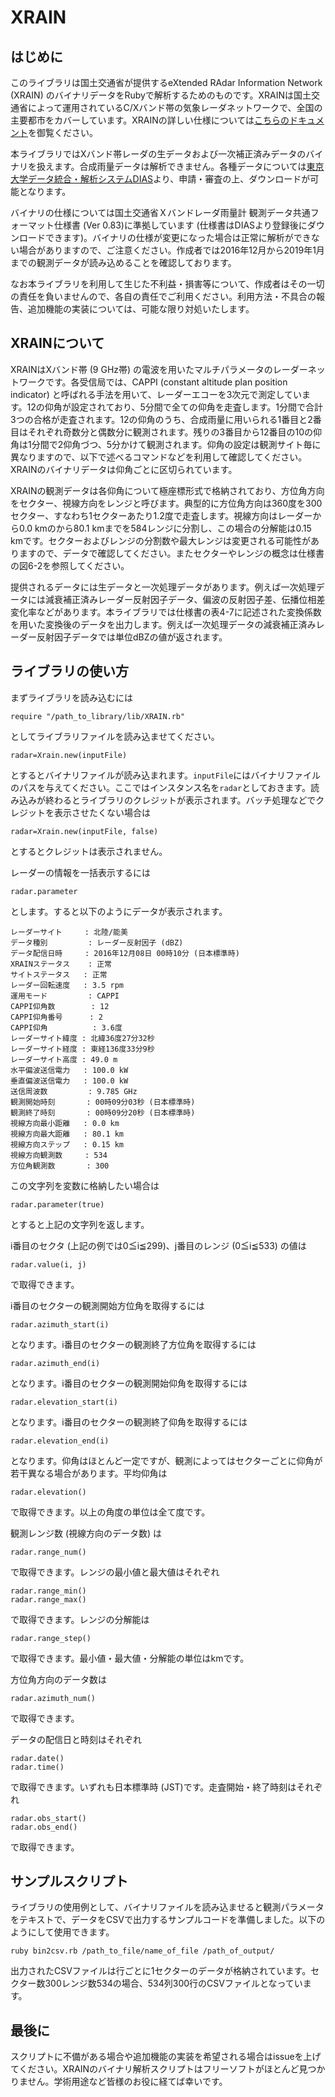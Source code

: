 # XRAIN

## はじめに

このライブラリは国土交通省が提供するeXtended RAdar Information Network (XRAIN) のバイナリデータをRubyで解析するためのものです。XRAINは国土交通省によって運用されているC/Xバンド帯の気象レーダネットワークで、全国の主要都市をカバーしています。XRAINの詳しい仕様については[こちらのドキュメント](http://www.nilim.go.jp/lab/bcg/siryou/tnn/tnn0909pdf/ks090915.pdf)を御覧ください。

本ライブラリではXバンド帯レーダの生データおよび一次補正済みデータのバイナリを扱えます。合成雨量データは解析できません。各種データについては[東京大学データ統合・解析システムDIAS](https://diasjp.net/service/xrain-data/)より、申請・審査の上、ダウンロードが可能となります。

バイナリの仕様については国土交通省Ｘバンドレーダ雨量計 観測データ共通フォーマット仕様書 (Ver 0.83)に準拠しています (仕様書はDIASより登録後にダウンロードできます)。バイナリの仕様が変更になった場合は正常に解析ができない場合がありますので、ご注意ください。作成者では2016年12月から2019年1月までの観測データが読み込めることを確認しております。

なお本ライブラリを利用して生じた不利益・損害等について、作成者はその一切の責任を負いませんので、各自の責任でご利用ください。利用方法・不具合の報告、追加機能の実装については、可能な限り対処いたします。


## XRAINについて
XRAINはXバンド帯 (9 GHz帯) の電波を用いたマルチパラメータのレーダーネットワークです。各受信局では、CAPPI (constant altitude plan position indicator) と呼ばれる手法を用いて、レーダーエコーを3次元で測定しています。12の仰角が設定されており、5分間で全ての仰角を走査します。1分間で合計3つの合格が走査されます。12の仰角のうち、合成雨量に用いられる1番目と2番目はそれぞれ奇数分と偶数分に観測されます。残りの3番目から12番目の10の仰角は1分間で2仰角づつ、5分かけて観測されます。仰角の設定は観測サイト毎に異なりますので、以下で述べるコマンドなどを利用して確認してください。XRAINのバイナリデータは仰角ごとに区切られています。

XRAINの観測データは各仰角について極座標形式で格納されており、方位角方向をセクター、視線方向をレンジと呼びます。典型的に方位角方向は360度を300セクター、すなわち1セクターあたり1.2度で走査します。視線方向はレーダーから0.0 kmのから80.1 kmまでを584レンジに分割し、この場合の分解能は0.15 kmです。セクターおよびレンジの分割数や最大レンジは変更される可能性がありますので、データで確認してください。またセクターやレンジの概念は仕様書の図6-2を参照してください。

提供されるデータには生データと一次処理データがあります。例えば一次処理データには減衰補正済みレーダー反射因子データ、偏波の反射因子差、伝播位相差変化率などがあります。本ライブラリでは仕様書の表4-7に記述された変換係数を用いた変換後のデータを出力します。例えば一次処理データの減衰補正済みレーダー反射因子データでは単位dBZの値が返されます。

## ライブラリの使い方
まずライブラリを読み込むには
```
require "/path_to_library/lib/XRAIN.rb"
```
としてライブラリファイルを読み込ませてください。
```
radar=Xrain.new(inputFile)
```
とするとバイナリファイルが読み込まれます。`inputFile`にはバイナリファイルのパスを与えてください。ここではインスタンス名を`radar`としておきます。読み込みが終わるとライブラリのクレジットが表示されます。バッチ処理などでクレジットを表示させたくない場合は
```
radar=Xrain.new(inputFile, false)
```
とするとクレジットは表示されません。

レーダーの情報を一括表示するには
```
radar.parameter
```
とします。すると以下のようにデータが表示されます。
```
レーダーサイト     : 北陸/能美
データ種別         : レーダー反射因子 (dBZ)
データ配信日時     : 2016年12月08日 00時10分 (日本標準時)
XRAINステータス    : 正常
サイトステータス   : 正常
レーダー回転速度   : 3.5 rpm
運用モード         : CAPPI
CAPPI仰角数        : 12
CAPPI仰角番号      : 2
CAPPI仰角          : 3.6度
レーダーサイト緯度 : 北緯36度27分32秒
レーダーサイト経度 : 東経136度33分9秒
レーダーサイト高度 : 49.0 m
水平偏波送信電力   : 100.0 kW
垂直偏波送信電力   : 100.0 kW
送信周波数         : 9.785 GHz
観測開始時刻       : 00時09分03秒 (日本標準時)
観測終了時刻       : 00時09分20秒 (日本標準時)
視線方向最小距離   : 0.0 km
視線方向最大距離   : 80.1 km
視線方向ステップ   : 0.15 km
視線方向観測数     : 534
方位角観測数       : 300
```
この文字列を変数に格納したい場合は
```
radar.parameter(true)
```
とすると上記の文字列を返します。

i番目のセクタ (上記の例では0≦i≦299)、j番目のレンジ (0≦i≦533) の値は
```
radar.value(i, j)
```
で取得できます。

i番目のセクターの観測開始方位角を取得するには
```
radar.azimuth_start(i)
```
となります。i番目のセクターの観測終了方位角を取得するには
```
radar.azimuth_end(i)
```
となります。i番目のセクターの観測開始仰角を取得するには
```
radar.elevation_start(i)
```
となります。i番目のセクターの観測終了仰角を取得するには
```
radar.elevation_end(i)
```
となります。仰角はほとんど一定ですが、観測によってはセクターごとに仰角が若干異なる場合があります。平均仰角は
```
radar.elevation()
```
で取得できます。以上の角度の単位は全て度です。

観測レンジ数 (視線方向のデータ数) は
```
radar.range_num()
```
で取得できます。レンジの最小値と最大値はそれぞれ
```
radar.range_min()
radar.range_max()
```
で取得できます。レンジの分解能は
```
radar.range_step()
```
で取得できます。最小値・最大値・分解能の単位はkmです。

方位角方向のデータ数は
```
radar.azimuth_num()
```
で取得できます。

データの配信日と時刻はそれぞれ
```
radar.date()
radar.time()
```
で取得できます。いずれも日本標準時 (JST)です。走査開始・終了時刻はそれぞれ
```
radar.obs_start()
radar.obs_end()
```
で取得できます。

## サンプルスクリプト
ライブラリの使用例として、バイナリファイルを読み込ませると観測パラメータをテキストで、データをCSVで出力するサンプルコードを準備しました。以下のようにして使用できます。
```
ruby bin2csv.rb /path_to_file/name_of_file /path_of_output/
```
出力されたCSVファイルは行ごとに1セクターのデータが格納されています。セクター数300レンジ数534の場合、534列300行のCSVファイルとなっています。

## 最後に
スクリプトに不備がある場合や追加機能の実装を希望される場合はissueを上げてください。XRAINのバイナリ解析スクリプトはフリーソフトがほとんど見つかりません。学術用途など皆様のお役に経てば幸いです。
